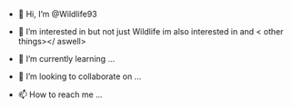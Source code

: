 - 👋 Hi, I’m @Wildlife93
- 👀 I’m interested in <wildlife>  but not just Wildlife im also interested in  <codeing>  and < other things></ aswell>


- 🌱 I’m currently learning ... 
- 💞️ I’m looking to collaborate on ...
- 📫 How to reach me ...

<!---
Wildlife93/Wildlife93 is a ✨ special ✨ repository because its `README.md` (this file) appears on your GitHub profile.
You can click the Preview link to take a look at your changes.
--->
